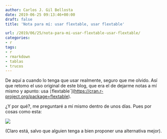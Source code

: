 ```yaml
---
author: Carlos J. Gil Bellosta
date: 2019-06-25 09:13:46+00:00
draft: false
title: 'Nota para mí: usar flextable, usar flextable'

url: /2019/06/25/nota-para-mi-usar-flextable-usar-flextable/
categories:
- r
tags:
- r
- rmarkdown
- tablas
- trucos
---
```


De aquí a cuando lo tenga que usar realmente, seguro que me olvido. Así que retomo el uso original de este blog, que era el de dejarme notas a mí mismo y apunto: usa `[`flextable`](https://cran.r-project.org/package=flextable).

¿Y por qué?, me preguntaré a mí mismo dentro de unos días. Pues por cosas como esta:

![](/wp-uploads/2019/06/flextable-1.png)

(Claro está, salvo que alguien tenga a bien proponer una alternativa mejor).